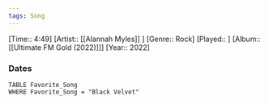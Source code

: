 ```yaml
---
tags: Song  
---
```

[Time:: 4:49]
[Artist:: [[Alannah Myles]] ]
[Genre:: Rock]
[Played:: ]
[Album:: [[Ultimate FM Gold (2022)]]]
[Year:: 2022]
### Dates
````dataview
TABLE Favorite_Song
WHERE Favorite_Song = "Black Velvet"
````